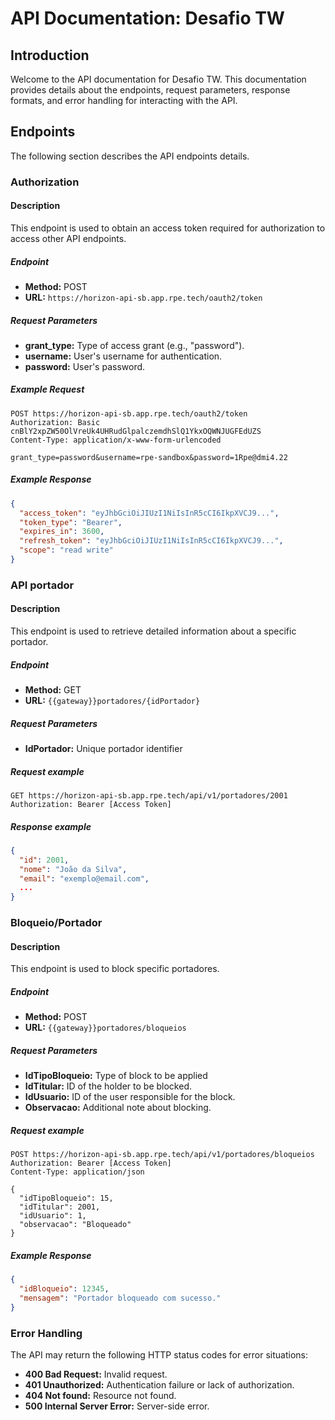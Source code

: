 # API Documentation: Desafio TW

## Introduction

Welcome to the API documentation for Desafio TW. This documentation provides details about the endpoints, request parameters, response formats, and error handling for interacting with the API.

## Endpoints

The following section describes the API endpoints details. 

### Authorization

#### Description

This endpoint is used to obtain an access token required for authorization to access other API endpoints.

##### Endpoint

- **Method:** POST
- **URL:** `https://horizon-api-sb.app.rpe.tech/oauth2/token`

##### Request Parameters

- **grant_type:** Type of access grant (e.g., "password").
- **username:** User's username for authentication.
- **password:** User's password.

##### Example Request

```
POST https://horizon-api-sb.app.rpe.tech/oauth2/token
Authorization: Basic cnBlY2xpZW50OlVreUk4UHRudGlpalczemdhSlQ1YkxOQWNJUGFEdUZS
Content-Type: application/x-www-form-urlencoded

grant_type=password&username=rpe-sandbox&password=1Rpe@dmi4.22
```

##### Example Response  

```json
{
  "access_token": "eyJhbGciOiJIUzI1NiIsInR5cCI6IkpXVCJ9...",
  "token_type": "Bearer",
  "expires_in": 3600,
  "refresh_token": "eyJhbGciOiJIUzI1NiIsInR5cCI6IkpXVCJ9...",
  "scope": "read write"
}

```
### API portador  

#### Description  

This endpoint is used to retrieve detailed information about a specific portador.

##### Endpoint  

- **Method:** GET
- **URL:** `{{gateway}}portadores/{idPortador}`

##### Request Parameters  

- **IdPortador:** Unique portador identifier

##### Request example 

```
GET https://horizon-api-sb.app.rpe.tech/api/v1/portadores/2001
Authorization: Bearer [Access Token]
```

##### Response example 

```json
{
  "id": 2001,
  "nome": "João da Silva",
  "email": "exemplo@email.com",
  ...
}
```

### Bloqueio/Portador

#### Description

This endpoint is used to block specific portadores.

##### Endpoint

- **Method:** POST
- **URL:** `{{gateway}}portadores/bloqueios`

##### Request Parameters

- **IdTipoBloqueio:** Type of block to be applied
- **IdTitular:** ID of the holder to be blocked.
- **IdUsuario:** ID of the user responsible for the block.
- **Observacao:** Additional note about blocking.

##### Request example 

```
POST https://horizon-api-sb.app.rpe.tech/api/v1/portadores/bloqueios
Authorization: Bearer [Access Token]
Content-Type: application/json

{
  "idTipoBloqueio": 15,
  "idTitular": 2001,
  "idUsuario": 1,
  "observacao": "Bloqueado"
}
```

##### Example Response

```json
{
  "idBloqueio": 12345,
  "mensagem": "Portador bloqueado com sucesso."
}
```

### Error Handling

The API may return the following HTTP status codes for error situations:

- **400 Bad Request:** Invalid request.
- **401 Unauthorized:** Authentication failure or lack of authorization.
- **404 Not found:** Resource not found.
- **500 Internal Server Error:** Server-side error.

